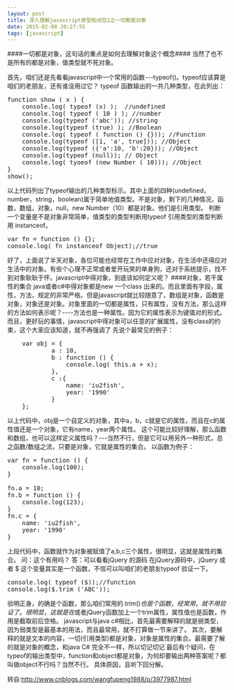 ```yaml
---
layout: post
title: 深入理解javascript原型和闭包1之一切都是对象
date: 2015-02-08 20:27:55
tags: [javascript]
---
```

####一切都是对象，这句话的重点是如何去理解对象这个概念####
当然了也不是所有的都是对象，值类型就不死对象。

首先，咱们还是先看看javascript中一个常用的函数---typeof()。typeof应该算是咱们的老朋友，还有谁没用过它？
typeof 函数输出的一共几种类型，在此列出：
<pre>
function show ( x ) {
	console.log( typeof (x) );  //undefined
	console.log( typeof ( 10 ) ); //number
	console.log(typeof ('abc')); //string
	console.log(typeof (true) ); //Boolean
	console.log( typeof ( function () {})); //Function
	console.log(typeof ([1, 'a', true])); //Object
	console.log(typeof ({'a':10, 'b':20})); //Object
	console.log(typeof (null)); // Object
	console.log( tyoeof (new Number ( 10))); //Object
}
show();
</pre><!--more-->
以上代码列出了typeof输出的几种类型标示。其中上面的四种(undefined，number，string，boolean)属于简单地值类型。不是对象，剩下的几种情况，函数，数组，对象，null，new Number（10）都是对象。他们是引用类型。
判断一个变量是不是对象非常简单，值类型的类型判断用typeof 引用类型的类型判断用 instanceof。
<pre>
var fn = function () {};
console.log( fn instanceof Object);//true
</pre>
好了，上面说了半天对象，各位可能也经常在工作中应对对象，在生活中还得应对生活中的对象。有些个心理不正常或者爱开玩笑的单身狗，还对于系统提示，找不到对象耿耿于怀。javascript中得对象，到底该如何定义呢？
####对象，若干属性的集合
java或者c#中得对象都是new 一个class 出来的。而且里面有字段，属性，方法，规定的非常严格。但是javascript就比较随意了，数组是对象，函数是对象，对象还是对象。对象里面的一切都是属性，只有属性，没有方法，那么这样的方法如何表示呢？----方法也是一种属性。因为它的属性表示为键值对的形式。
而且，更好玩的事情，javascript中得对象可以任意的扩展属性，没有class的约束，这个大家应该知道，就不再强调了
先说个最常见的例子：
<pre>
	var obj = {
			a : 10,
			b : function () {
				console.log( this.a + x);
			},
			c :{
				name: 'iu2fish',
				year: '1990'
			}
	};
</pre>
以上代码中，obj是一个自定义的对象，其中a，b，c就是它的属性，而且在c的属性值还是一个对象，它有name，year两个属性。
这个可能比较好理解，那么函数和数组，也可以这样定义属性吗？---当然不行，但是它可以用另外一种形式，总之函数/数组之流，只要是对象，它就是属性的集合。
以函数为例子：
<pre>
var fn = function () {
	console.log(100);
}

fn.a = 10;
fn.b = function () {
	console.log(123);
}
fn.c = {
	name: 'iu2fish',
	year: '1990'
}
</pre>
上段代码中，函数就作为对象被赋值了a,b,c三个属性，很明显，这就是属性的集合。
问：这个有用吗？
答：可以看看jQuery 的源码
在jQuery源码中，jQuery 或者 $ 这个变量其实是一个函数，不信可以叫咱们的老朋友typeof 验证一下。
<pre>
console.log( typeof ($));//function
console.log($.trim ('ABC'));
</pre>
验明正身，的确是个函数，那么咱们常用的$.trim()也是个函数，经常用，就不用验证了。
很明显，这就是在$或者jQuery函数加上一个trim属性，属性值也是函数，作用是截取前后空格。
javascript与java c#相比，首先最需要解释的就是弱类型，因为弱类型是最基本的用法，而且最常用，就不打算做一节来讲了。
其次，要解释的就是文本的内容，一切(引用类型)都是对象，对象是属性的集合。最需要了解的就是对象的概念，和java C# 完全不一样，所以切记切记
最后有个疑问，在typeof的输出类型中，function和object都是对象，为何却要输出两种答案呢？都叫做object不行吗？当然不行。
具体原因，且听下回分解。

转自:http://www.cnblogs.com/wangfupeng1988/p/3977987.html